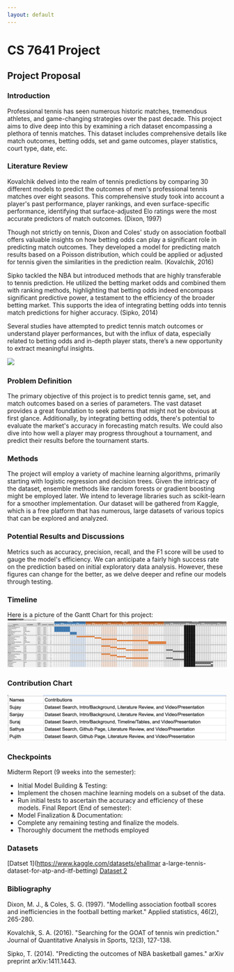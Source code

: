 ```yaml
---
layout: default
---
```


# CS 7641 Project

## Project Proposal

### Introduction

Professional tennis has seen numerous historic matches, tremendous athletes, and game-changing strategies over the past decade. This project aims to dive deep into this by examining a rich dataset encompassing a plethora of tennis matches. This dataset includes comprehensive details like match outcomes, betting odds, set and game outcomes, player statistics, court type, date, etc.

### Literature Review

Kovalchik delved into the realm of tennis predictions by comparing 30 different models to predict the outcomes of men's professional tennis matches over eight seasons. This comprehensive study took into account a player's past performance, player rankings, and even surface-specific performance, identifying that surface-adjusted Elo ratings were the most accurate predictors of match outcomes. (Dixon, 1997)

Though not strictly on tennis, Dixon and Coles' study on association football offers valuable insights on how betting odds can play a significant role in predicting match outcomes. They developed a model for predicting match results based on a Poisson distribution, which could be applied or adjusted for tennis given the similarities in the prediction realm. (Kovalchik, 2016)

Sipko tackled the NBA but introduced methods that are highly transferable to tennis prediction. He utilized the betting market odds and combined them with ranking methods, highlighting that betting odds indeed encompass significant predictive power, a testament to the efficiency of the broader betting market. This supports the idea of integrating betting odds into tennis match predictions for higher accuracy. (Sipko, 2014)

Several studies have attempted to predict tennis match outcomes or understand player performances, but with the influx of data, especially related to betting odds and in-depth player stats, there’s a new opportunity to extract meaningful insights.

<img src="https://qph.cf2.quoracdn.net/main-qimg-0ce99e626ee802157c1964a6c7b5cc82-pjlq" width="300" />

### Problem Definition

The primary objective of this project is to predict tennis game, set, and match outcomes based on a series of parameters. The vast dataset provides a great foundation to seek patterns that might not be obvious at first glance. Additionally, by integrating betting odds, there's potential to evaluate the market's accuracy in forecasting match results. We could also dive into how well a player may progress throughout a tournament, and predict their results before the tournament starts.

### Methods

The project will employ a variety of machine learning algorithms, primarily starting with logistic regression and decision trees. Given the intricacy of the dataset, ensemble methods like random forests or gradient boosting might be employed later. We intend to leverage libraries such as scikit-learn for a smoother implementation. Our dataset will be gathered from Kaggle, which is a free platform that has numerous, large datasets of various topics that can be explored and analyzed.

### Potential Results and Discussions

Metrics such as accuracy, precision, recall, and the F1 score will be used to gauge the model's efficiency. We can anticipate a fairly high success rate on the prediction based on initial exploratory data analysis. However, these figures can change for the better, as we delve deeper and refine our models through testing.

### Timeline
Here is a picture of the Gantt Chart for this project:
![Gantt Chart](assets/GanttChart.jpeg)

### Contribution Chart
![Contribution Chart](assets/contributionChart.jpeg)

### Checkpoints
Midterm Report (9 weeks into the semester):
- Initial Model Building & Testing:
- Implement the chosen machine learning models on a subset of the data.
- Run initial tests to ascertain the accuracy and efficiency of these models.
Final Report (End of semester):
- Model Finalization & Documentation:
- Complete any remaining testing and finalize the models.
- Thoroughly document the methods employed

### Datasets
[Datset 1](https://www.kaggle.com/datasets/ehallmar a-large-tennis-dataset-for-atp-and-itf-betting)
[Dataset 2](https://www.kaggle.com/datasets/edoardoba/atp-tennis-data)

### Bibliography

Dixon, M. J., & Coles, S. G. (1997). "Modelling association football scores and inefficiencies in the football betting market." Applied statistics, 46(2), 265-280.

Kovalchik, S. A. (2016). "Searching for the GOAT of tennis win prediction." Journal of Quantitative Analysis in Sports, 12(3), 127-138.

Sipko, T. (2014). "Predicting the outcomes of NBA basketball games." arXiv preprint arXiv:1411.1443.
